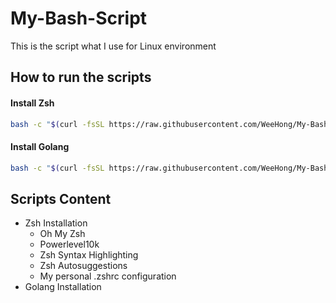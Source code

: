 # My-Bash-Script
This is the script what I use for Linux environment

## How to run the scripts
#### Install Zsh
```sh
bash -c "$(curl -fsSL https://raw.githubusercontent.com/WeeHong/My-Bash-Script/main/zsh/zsh_install.sh)"
```
#### Install Golang
```sh
bash -c "$(curl -fsSL https://raw.githubusercontent.com/WeeHong/My-Bash-Script/main/golang/golang-installer.sh)"
```

## Scripts Content
- Zsh Installation
  - Oh My Zsh
  - Powerlevel10k
  - Zsh Syntax Highlighting
  - Zsh Autosuggestions
  - My personal .zshrc configuration
- Golang Installation
